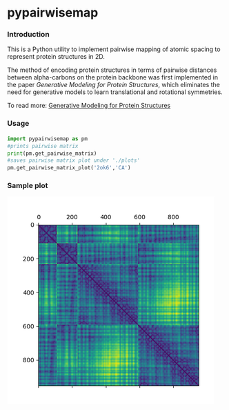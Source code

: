 # pypairwisemap
### Introduction
This is a Python utility to implement pairwise mapping of atomic spacing to represent protein structures in 2D. 

The method of encoding protein structures in terms of pairwise distances between alpha-carbons on the protein backbone was first implemented in the paper *Generative Modeling for Protein Structures*, which eliminates the need for generative models to learn translational and rotational symmetries.

To read more: [Generative Modeling for Protein Structures](https://papers.nips.cc/paper/7978-generative-modeling-for-protein-structures.pdf)

### Usage
```python
import pypairwisemap as pm
#prints pairwise matrix
print(pm.get_pairwise_matrix)
#saves pairwise matrix plot under './plots'
pm.get_pairwise_matrix_plot('2ok6','CA')
```

### Sample plot   
![](./assets/2ok6_CA.png)
